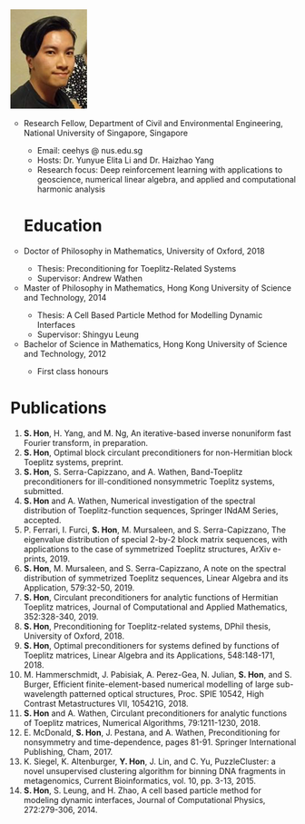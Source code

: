 <img src="my pic.png" class="img-responsive" alt="">

<ul style="list-style-type:circle;">
<li>Research Fellow, Department of Civil and Environmental Engineering, National University of Singapore, Singapore</li>
  <ul>
    <li>Email: ceehys @ nus.edu.sg</li>
    <li>Hosts: Dr. Yunyue Elita Li and Dr. Haizhao Yang</li>
    <li>Research focus: Deep reinforcement learning with applications to geoscience, numerical linear algebra, and applied and computational harmonic analysis</li>
  </ul>

<h1>Education</h1>

<li>Doctor of Philosophy in Mathematics, University of Oxford, 2018</li>
  <ul>
    <li>Thesis: Preconditioning for Toeplitz-Related Systems</li>
    <li>Supervisor: Andrew Wathen</li>
  </ul>

<li>Master of Philosophy in Mathematics, Hong Kong University of Science and Technology, 2014</li>
  <ul>
    <li>Thesis: A Cell Based Particle Method for Modelling Dynamic Interfaces</li>
    <li>Supervisor: Shingyu Leung</li>
  </ul>

<li>Bachelor of Science in Mathematics, Hong Kong University of Science and Technology, 2012</li>
  <ul>
    <li>First class honours</li>
  </ul>
</ul>

<h1>Publications</h1>

<ol>

<li><b>S. Hon</b>, H. Yang, and M. Ng, An iterative-based inverse nonuniform fast Fourier transform, in preparation.</li>

<li><b>S. Hon</b>, Optimal block circulant preconditioners for non-Hermitian block Toeplitz systems, preprint.</li>

<li><b>S. Hon</b>, S. Serra-Capizzano, and A. Wathen, Band-Toeplitz preconditioners for ill-conditioned nonsymmetric Toeplitz systems, submitted.</li>

<li> <b>S. Hon</b> and A. Wathen, Numerical investigation of the spectral distribution of Toeplitz-function sequences, Springer INdAM Series, accepted.</li>

<li>P. Ferrari, I. Furci, <b>S. Hon</b>, M. Mursaleen, and S. Serra-Capizzano, The eigenvalue distribution of special 2-by-2 block matrix sequences, with applications to the case of symmetrized Toeplitz structures, ArXiv e-prints, 2019.</li>

<li><b>S. Hon</b>, M. Mursaleen, and S. Serra-Capizzano, A note on the spectral distribution of symmetrized Toeplitz sequences, Linear Algebra and its Application, 579:32-50, 2019.</li>

<li><b>S. Hon</b>, Circulant preconditioners for analytic functions of Hermitian Toeplitz matrices, Journal of Computational and Applied Mathematics, 352:328-340, 2019.</li>
  
<li><b>S. Hon</b>, Preconditioning for Toeplitz-related systems, DPhil thesis, University of Oxford, 2018.</li>

<li><b>S. Hon</b>, Optimal preconditioners for systems defined by functions of Toeplitz matrices, Linear Algebra and its Applications, 548:148-171, 2018.</li>

<li>M. Hammerschmidt, J. Pabisiak, A. Perez-Gea, N. Julian, <b>S. Hon</b>, and S. Burger, Efficient finite-element-based numerical modelling of large sub-wavelength patterned optical structures, Proc. SPIE 10542, High Contrast Metastructures VII, 105421G, 2018.</li>

<li><b>S. Hon</b> and A. Wathen, Circulant preconditioners for analytic functions of Toeplitz matrices, Numerical Algorithms, 79:1211-1230, 2018.</li>

<li>E. McDonald, <b>S. Hon</b>, J. Pestana, and A. Wathen, Preconditioning for nonsymmetry and time-dependence, pages 81-91. Springer International Publishing, Cham, 2017.</li>

<li>K. Siegel, K. Altenburger, <b>Y. Hon</b>, J. Lin, and C. Yu, PuzzleCluster: a novel unsupervised clustering algorithm for binning DNA fragments in metagenomics, Current Bioinformatics, vol. 10, pp. 3-13, 2015.</li>

<li><b>S. Hon</b>, S. Leung, and H. Zhao, A cell based particle method for modeling dynamic interfaces, Journal of Computational Physics, 272:279-306, 2014.</li>
</ol>
